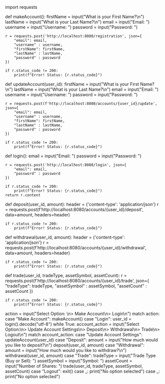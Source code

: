 import requests

def makeAccount():
    firstName = input("What is your First Name?\n")
    lastName = input("What is your Last Name?\n")
    email = input("Email: ")
    username = input("Username: ")
    password = input("Password: ")

    r = requests.post('http://localhost:8080/registration', json={
        "email": email,
        "username" : username,
        "firstName": firstName,
        "lastName" : lastName,
        "password" : password
    })

    if r.status_code != 200:
        print(f"Error! Status: {r.status_code}")

def updateAccount(user_id):
    firstName = input("What is your First Name?\n")
    lastName = input("What is your Last Name?\n")
    email = input("Email: ")
    username = input("Username: ")
    password = input("Password: ")

    r = requests.post(f'http://localhost:8080/accounts/{user_id}/update', json={
        "email": email,
        "username" : username,
        "firstName": firstName,
        "lastName" : lastName,
        "password" : password
    })

    if r.status_code != 200:
        print(f"Error! Status: {r.status_code}")

def login():
    email = input("Email: ")
    password = input("Password: ")

    r = requests.post('http://localhost:8080/login', json={
        "email": email,
        "password" : password
    })

    if r.status_code != 200:
        print(f"Error! Status: {r.status_code}")
    return r.content

def deposit(user_id, amount):
    header = {'content-type': 'application/json'}
    r = requests.post(f'http://localhost:8080/accounts/{user_id}/deposit', data=amount, headers=header)

    if r.status_code != 200:
        print(f"Error! Status: {r.status_code}")

def withdrawal(user_id, amount):
    header = {'content-type': 'application/json'}
    r = requests.post(f'http://localhost:8080/accounts/{user_id}/withdrawal', data=amount, headers=header)

    if r.status_code != 200:
        print(f"Error! Status: {r.status_code}")

def trade(user_id, tradeType, assetSymbol, assetCount):
    r = requests.post(f'http://localhost:8080/accounts/{user_id}/trade', json={
        "tradeType": tradeType,
        "assetSymbol" : assetSymbol,
        "assetCount" : assetCount
    })

    if r.status_code != 200:
        print(f"Error! Status: {r.status_code}")

action = input("Select Option: \n> Make Account\n> Login\n")
match action:
    case "Make Account":
        makeAccount()
    case "Login":
        user_id = login().decode("utf-8")
        while True:
            account_action = input("Select Option:\n> Update Account Settings\n> Deposit\n> Withdrawal\n> Trade\n> Logout\n")
            match account_action:
                case "Update Account Settings":
                    updateAccount(user_id)
                case "Deposit":
                    amount = input("How much would you like to deposit?\n")
                    deposit(user_id, amount)
                case "Withdrawal":
                    amount = input("How much would you like to withdraw?\n")
                    withdrawal(user_id, amount)
                case "Trade":
                    tradeType = input("Trade Type (Buy or Sell): ")
                    assetSymbol = input("Symbol: ")
                    assetCount = input("Number of Shares: ")
                    trade(user_id, tradeType, assetSymbol, assetCount)
                case "Logout":
                    exit()
                case _:
                    print("No option selected")
    case _:
        print("No option selected")

